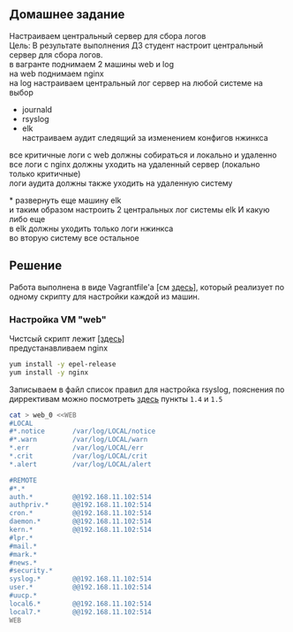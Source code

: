 ## Домашнее задание  
Настраиваем центральный сервер для сбора логов  
Цель: В результате выполнения ДЗ студент настроит центральный сервер для сбора логов.  
в вагранте поднимаем 2 машины web и log  
на web поднимаем nginx  
на log настраиваем центральный лог сервер на любой системе на выбор  
- journald  
- rsyslog  
- elk  
настраиваем аудит следящий за изменением конфигов нжинкса  
  
все критичные логи с web должны собираться и локально и удаленно  
все логи с nginx должны уходить на удаленный сервер (локально только критичные)  
логи аудита должны также уходить на удаленную систему  
  
\* развернуть еще машину elk  
и таким образом настроить 2 центральных лог системы elk И какую либо еще  
в elk должны уходить только логи нжинкса  
во вторую систему все остальное  
  
## Решение  
Работа выполнена в виде Vagrantfile'а [см [здесь](https://github.com/dbudakov/16.log/blob/master/homework/Vagrantfile)], который реализует по одному скрипту для настройки каждой из машин.
### Настройка VM "web"
Чистсый скрипт лежит [[здесь]](https://github.com/dbudakov/16.log/blob/master/homework/web.sh)  
предустанавливаем nginx
```sh
yum install -y epel-release
yum install -y nginx
```
Записываем в файл список правил для настройка rsyslog, пояснения по диррективам можно посмотреть [здесь](https://github.com/dbudakov/16.log/blob/master/source.md) пункты `1.4` и `1.5`
```sh
cat > web_0 <<WEB
#LOCAL
#*.notice       /var/log/LOCAL/notice
#*.warn         /var/log/LOCAL/warn
*.err           /var/log/LOCAL/err
*.crit          /var/log/LOCAL/crit
*.alert         /var/log/LOCAL/alert

#REMOTE
#*.*
auth.*          @@192.168.11.102:514
authpriv.*      @@192.168.11.102:514
cron.*          @@192.168.11.102:514
daemon.*        @@192.168.11.102:514
kern.*          @@192.168.11.102:514
#lpr.*
#mail.*
#mark.*
#news.*
#security.*
syslog.*        @@192.168.11.102:514
user.*          @@192.168.11.102:514
#uucp.*
local6.*        @@192.168.11.102:514
local7.*        @@192.168.11.102:514
WEB
```
